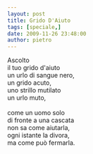 ```yaml
---
layout: post
title: Grido D'Aiuto
tags: [speciale,]
date: 2009-11-26 23:48:00
author: pietro
---
```

Ascolto<br/>il tuo grido d'aiuto<br/>un urlo di sangue nero,<br/>un grido acuto,<br/>uno strillo mutilato<br/>un urlo muto,<br/><br/>come un uomo solo<br/>di fronte a una cascata<br/>non sa come aiutarla,<br/>ogni istante la divora,<br/>ma come può fermarla.
